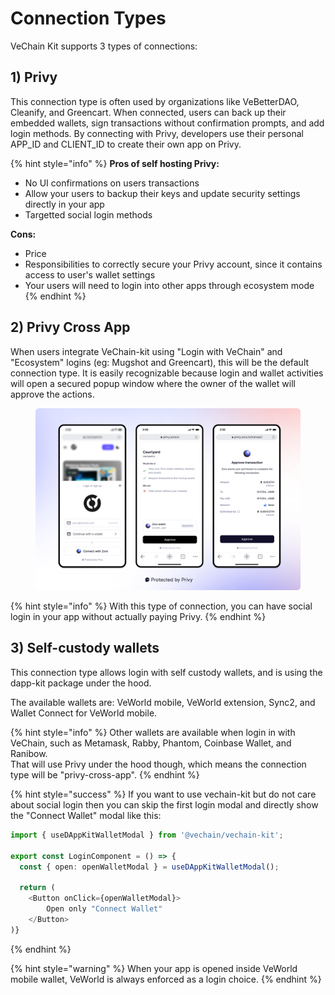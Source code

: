 # Connection Types

VeChain Kit supports 3 types of connections:

## 1) Privy

This connection type is often used by organizations like VeBetterDAO, Cleanify, and Greencart. When connected, users can back up their embedded wallets, sign transactions without confirmation prompts, and add login methods. By connecting with Privy, developers use their personal APP\_ID and CLIENT\_ID to create their own app on Privy.

{% hint style="info" %}
**Pros of self hosting Privy:**

* No UI confirmations on users transactions
* Allow your users to backup their keys and update security settings directly in your app
* Targetted social login methods

**Cons:**

* Price
* Responsibilities to correctly secure your Privy account, since it contains access to user's wallet settings
* Your users will need to login into other apps through ecosystem mode
{% endhint %}

## 2) Privy Cross App

When users integrate VeChain-kit using "Login with VeChain" and "Ecosystem" logins (eg: Mugshot and Greencart), this will be the default connection type. It is easily recognizable because login and wallet activities will open a secured popup window where the owner of the wallet will approve the actions.

<figure><img src="../.gitbook/assets/image (3) (1).png" alt=""><figcaption></figcaption></figure>

{% hint style="info" %}
With this type of connection, you can have social login in your app without actually paying Privy.
{% endhint %}

## 3) Self-custody wallets

This connection type allows login with self custody wallets, and  is using the dapp-kit package under the hood.&#x20;

The available wallets are: VeWorld mobile, VeWorld extension, Sync2, and Wallet Connect for VeWorld mobile.

{% hint style="info" %}
Other  wallets are available when login in with VeChain, such as Metamask, Rabby, Phantom, Coinbase Wallet, and Ranibow. \
That will use Privy under the hood though, which means the connection type will be "privy-cross-app".
{% endhint %}

{% hint style="success" %}
If you want to use vechain-kit but do not care about social login then you can skip the first login modal and directly show the "Connect Wallet" modal like this:

```typescript
import { useDAppKitWalletModal } from '@vechain/vechain-kit';

export const LoginComponent = () => {
  const { open: openWalletModal } = useDAppKitWalletModal();

  return (
    <Button onClick={openWalletModal}>
        Open only "Connect Wallet"
    </Button>
)}
```
{% endhint %}

{% hint style="warning" %}
When your app is opened inside VeWorld mobile wallet, VeWorld is always enforced as a login choice.
{% endhint %}

